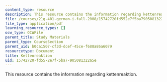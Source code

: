 ```yaml
---
content_type: resource
description: This resource contains the information regarding kettenreaktion.
file: /courses/21g-401-german-i-fall-2008/15742720fd552e7f5ba7905081322a5e_MIT21G_401F08_ketten.pdf
file_type: application/pdf
learning_resource_types: []
ocw_type: OCWFile
parent_title: Study Materials
parent_type: CourseSection
parent_uid: b0ca1507-cf3d-dcef-45ce-f688a86a6079
resourcetype: Document
title: Kettenreaktion
uid: 15742720-fd55-2e7f-5ba7-905081322a5e
---
```

This resource contains the information regarding kettenreaktion.

